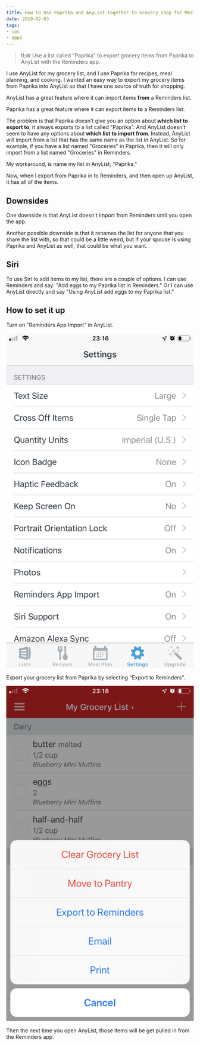```yaml
---
title: How to Use Paprika and AnyList Together to Grocery Shop for Meals
date: 2019-02-03
tags:
- ios
- apps
---
```



> tl;dr Use a list called "Paprika" to export grocery items from Paprika to AnyList with the Reminders app.

I use AnyList for my grocery list, and I use Paprika for recipes, meal planning, and cooking. I wanted an easy way to export my grocery items from Paprika into AnyList so that I have one source of truth for shopping.

AnyList has a great feature where it can import items **from** a Reminders list.

Paprika has a great feature where it can export items **to** a Reminders list.

The problem is that Paprika doesn't give you an option about **which list to export to**, it always exports to a list called "Paprika". And AnyList doesn't seem to have any options about **which list to import from**. Instead, AnyList will import from a list that has the same name as the list in AnyList. So for example, if you have a list named "Groceries" in Paprika, then it will only import from a list named "Groceries" in Reminders.

My workaround, is name my list in AnyList, "Paprika."

Now, when I export from Paprika in to Reminders, and then open up AnyList, it has all of the items.

## Downsides

One downside is that AnyList doesn't import from Reminders until you open the app.

Another possible downside is that it renames the list for anyone that you share the list with, so that could be a little weird, but if your spouse is using Paprika and AnyList as well, that could be what you want.

## Siri

To use Siri to add items to my list, there are a couple of options. I can use Reminders and say: "Add eggs to my Paprika list in Reminders." Or I can use AnyList directly and say "Using AnyList add eggs to my Paprika list."

## How to set it up

Turn on "Reminders App Import" in AnyList.

![AnyList settings screen](./anylist-settings.png)


Export your grocery list from Paprika by selecting "Export to Reminders".

![Paprika menu](./paprika-menu.png)

Then the next time you open AnyList, those items will be get pulled in from the Reminders app.

